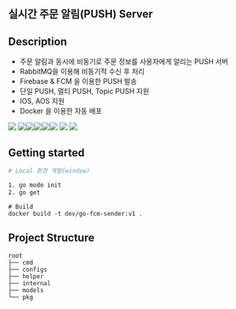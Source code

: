 ## 실시간 주문 알림(PUSH) Server


## Description
- 주문 알림과 동시에 비동기로 주문 정보를 사용자에게 알리는 PUSH 서버
- RabbitMQ을 이용해 비동기적 수신 후 처리
- Firebase & FCM 을 이용한 PUSH 발송 
- 단일 PUSH, 멀티 PUSH, Topic PUSH 지원
- IOS, AOS 지원
- Docker 을 이용한 자동 배포




<a href="https://github.com/bluejin1/"><img src="https://hits.seeyoufarm.com/api/count/incr/badge.svg?url=https://github.com/bluejin1/mobile-content-trading/tree/main&count_bg=%2379C83D&title_bg=%23142FBC&icon=postwoman.svg&icon_color=%23E7E7E7&title=Back-End&edge_flat=false"/></a>
<img src="https://img.shields.io/badge/Go-00ADD8?style=flat-square&logo=Go&logoColor=white"/><img src="https://img.shields.io/badge/Firebase-FFCA28?style=flat-square&logo=firebase&logoColor=black"/><img src="https://img.shields.io/badge/Rabbitmq-FF6600?style=flat-square&logo=rabbitmq&logoColor=white" /><img src="https://img.shields.io/badge/Amazon AWS-232F3E?style=flat-square&logo=amazonaws&logoColor=white"/><img src="https://img.shields.io/badge/Docker-2496ED?style=flat-square&logo=Docker&logoColor=white"/>
<img src="https://img.shields.io/badge/Android-3DDC84?style=flat-square&logo=android&logoColor=white"/>
<img src="https://img.shields.io/badge/iOS-000000?style=flat-square&logo=android&logoColor=white"/>

## Getting started

```bash
# Local 환경 개발(window)

1. go mode init
2. go get

````

```shell
# Build
docker build -t dev/go-fcm-sender:v1 . 
```


## Project Structure
````
root
├── cmd
├── configs
├── helper
├── internal
├── models
└── pkg

````
